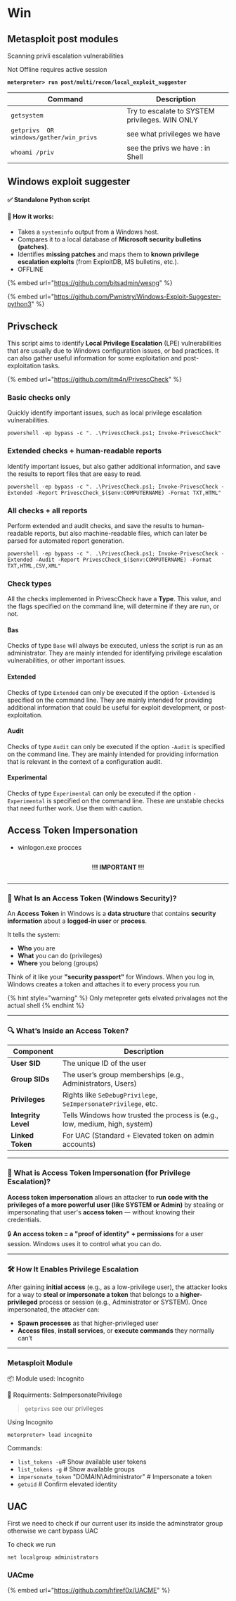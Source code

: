 # Win

## Metasploit post modules

Scanning privli escalation vulnerabilities

Not Offline requires active session

<pre><code><strong>meterpreter> run post/multi/recon/local_exploit_suggester
</strong></code></pre>

| Command                                 | Description                                    |
| --------------------------------------- | ---------------------------------------------- |
| `getsystem`                             | Try to escalate to SYSTEM privileges. WIN ONLY |
| `getprivs  OR windows/gather/win_privs` | see what privileges we have                    |
| `whoami /priv`                          | see the privs we have : in Shell               |

## Windows exploit suggester

#### ✅ Standalone Python script

#### 🔧 **How it works:**

* Takes a `systeminfo` output from a Windows host.
* Compares it to a local database of **Microsoft security bulletins (patches)**.
* Identifies **missing patches** and maps them to **known privilege escalation exploits** (from ExploitDB, MS bulletins, etc.).
* OFFLINE

{% embed url="https://github.com/bitsadmin/wesng" %}

{% embed url="https://github.com/Pwnistry/Windows-Exploit-Suggester-python3" %}

## Privscheck

This script aims to identify **Local Privilege Escalation** (LPE) vulnerabilities that are usually due to Windows configuration issues, or bad practices. It can also gather useful information for some exploitation and post-exploitation tasks.

{% embed url="https://github.com/itm4n/PrivescCheck" %}

### Basic checks only

Quickly identify important issues, such as local privilege escalation vulnerabilities.

```
powershell -ep bypass -c ". .\PrivescCheck.ps1; Invoke-PrivescCheck"
```

### &#x20;Extended checks + human-readable reports

Identify important issues, but also gather additional information, and save the results to report files that are easy to read.

```
powershell -ep bypass -c ". .\PrivescCheck.ps1; Invoke-PrivescCheck -Extended -Report PrivescCheck_$($env:COMPUTERNAME) -Format TXT,HTML"
```

### &#x20;All checks + all reports

Perform extended and audit checks, and save the results to human-readable reports, but also machine-readable files, which can later be parsed for automated report generation.

```
powershell -ep bypass -c ". .\PrivescCheck.ps1; Invoke-PrivescCheck -Extended -Audit -Report PrivescCheck_$($env:COMPUTERNAME) -Format TXT,HTML,CSV,XML"
```

### Check types

All the checks implemented in PrivescCheck have a **Type**. This value, and the flags specified on the command line, will determine if they are run, or not.

#### Bas

Checks of type `Base` will always be executed, unless the script is run as an administrator. They are mainly intended for identifying privilege escalation vulnerabilities, or other important issues.

#### Extended

Checks of type `Extended` can only be executed if the option `-Extended` is specified on the command line. They are mainly intended for providing additional information that could be useful for exploit development, or post-exploitation.

#### Audit

Checks of type `Audit` can only be executed if the option `-Audit` is specified on the command line. They are mainly intended for providing information that is relevant in the context of a configuration audit.

#### Experimental

Checks of type `Experimental` can only be executed if the option `-Experimental` is specified on the command line. These are unstable checks that need further work. Use them with caution.

## &#x20;Access Token Impersonation

* winlogon.exe procces

<figure><img src="../../../../.gitbook/assets/image (2) (1) (1).png" alt=""><figcaption></figcaption></figure>

<p align="center"><strong>!!! IMPORTANT !!!</strong></p>

<figure><img src="../../../../.gitbook/assets/image (2) (1) (1) (1).png" alt=""><figcaption></figcaption></figure>

***

### 🪪 What Is an Access Token (Windows Security)?

An **Access Token** in Windows is a **data structure** that contains **security information** about a **logged-in user** or **process**.

It tells the system:

* **Who** you are
* **What** you can do (privileges)
* **Where** you belong (groups)

Think of it like your **"security passport"** for Windows. When you log in, Windows creates a token and attaches it to every process you run.

{% hint style="warning" %}
Only metepreter gets elvated privalages not the actual shell
{% endhint %}

***

### 🔍 What’s Inside an Access Token?

| Component           | Description                                                                |
| ------------------- | -------------------------------------------------------------------------- |
| **User SID**        | The unique ID of the user                                                  |
| **Group SIDs**      | The user’s group memberships (e.g., Administrators, Users)                 |
| **Privileges**      | Rights like `SeDebugPrivilege`, `SeImpersonatePrivilege`, etc.             |
| **Integrity Level** | Tells Windows how trusted the process is (e.g., low, medium, high, system) |
| **Linked Token**    | For UAC (Standard + Elevated token on admin accounts)                      |

***

### 🧠 What is Access Token Impersonation (for Privilege Escalation)?

**Access token impersonation** allows an attacker to **run code with the privileges of a more powerful user (like SYSTEM or Admin)** by stealing or impersonating that user's **access token** — without knowing their credentials.

🔒 **An access token = a "proof of identity" + permissions** for a user session. Windows uses it to control what you can do.

***

### 🛠️ How It Enables Privilege Escalation

After gaining **initial access** (e.g., as a low-privilege user), the attacker looks for a way to **steal or impersonate a token** that belongs to a **higher-privileged** process or session (e.g., Administrator or SYSTEM). Once impersonated, the attacker can:

* **Spawn processes** as that higher-privileged user
* **Access files**, **install services**, or **execute commands** they normally can’t

***

### Metasploit Module

📦 Module used: Incognito

🔐 Requirments: SeImpersonatePrivilege

> `getprivs` see our privileges

Using Incognito

```
meterpreter> load incognito
```

Commands:

* `list_tokens -u`#   Show available user tokens
* `list_tokens -g` # Show available groups
* `impersonate_token` "DOMAIN\Administrator" # Impersonate a token
* `getuid` # Confirm elevated identity

## &#x20;UAC

First we need to check if our current user its inside the adminstrator group otherwise we cant bypass UAC

To check we run

```
net localgroup administrators
```

### UACme

{% embed url="https://github.com/hfiref0x/UACME" %}

